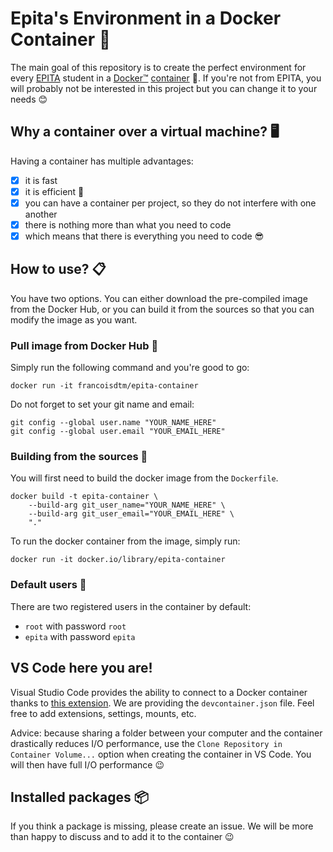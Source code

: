 # Epita's Environment in a Docker Container 🐳

The main goal of this repository is to create the perfect environment for every [EPITA](https://www.epita.fr) student in a [Docker™](https://www.docker.com) [container](https://www.docker.com/resources/what-container) 🤯. If you're not from EPITA, you will probably not be interested in this project but you can change it to your needs 😊

## Why a container over a virtual machine? 🖥

Having a container has multiple advantages:
- [x] it is fast
- [x] it is efficient 🚀
- [x] you can have a container per project, so they do not interfere with one another
- [x] there is nothing more than what you need to code
- [x] which means that there is everything you need to code 😎

## How to use? 📋

You have two options. You can either download the pre-compiled image from the Docker Hub, or you can build it from the sources so that you can modify the image as you want.

### Pull image from Docker Hub 🐳

Simply run the following command and you're good to go:

    docker run -it francoisdtm/epita-container

Do not forget to set your git name and email:

    git config --global user.name "YOUR_NAME_HERE"
    git config --global user.email "YOUR_EMAIL_HERE"

### Building from the sources 📝

You will first need to build the docker image from the `Dockerfile`.

    docker build -t epita-container \
        --build-arg git_user_name="YOUR_NAME_HERE" \
        --build-arg git_user_email="YOUR_EMAIL_HERE" \
        "."

To run the docker container from the image, simply run:

    docker run -it docker.io/library/epita-container

### Default users 👬

There are two registered users in the container by default:

- `root` with password `root`
- `epita` with password `epita`

## VS Code here you are!

Visual Studio Code provides the ability to connect to a Docker container thanks to [this extension](https://marketplace.visualstudio.com/items?itemName=ms-vscode-remote.remote-containers). We are providing the `devcontainer.json` file. Feel free to add extensions, settings, mounts, etc.

Advice: because sharing a folder between your computer and the container drastically reduces I/O performance, use the `Clone Repository in Container Volume...` option when creating the container in VS Code. You will then have full I/O performance 😉

## Installed packages 📦

If you think a package is missing, please create an issue. We will be more than happy to discuss and to add it to the container 😉